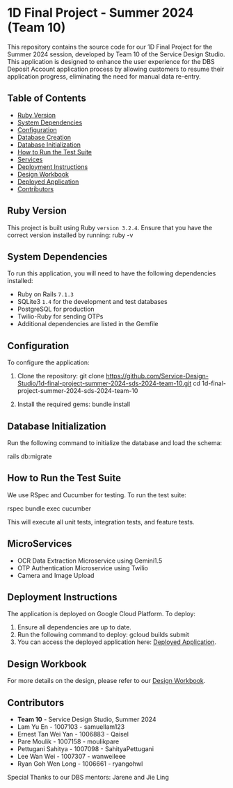 # 1D Final Project - Summer 2024 (Team 10)

This repository contains the source code for our 1D Final Project for the Summer 2024 session, developed by Team 10 of the Service Design Studio. This application is designed to enhance the user experience for the DBS Deposit Account application process by allowing customers to resume their application progress, eliminating the need for manual data re-entry.

## Table of Contents
- [Ruby Version](#ruby-version)
- [System Dependencies](#system-dependencies)
- [Configuration](#configuration)
- [Database Creation](#database-creation)
- [Database Initialization](#database-initialization)
- [How to Run the Test Suite](#how-to-run-the-test-suite)
- [Services](#services)
- [Deployment Instructions](#deployment-instructions)
- [Design Workbook](#design-workbook)
- [Deployed Application](#deployed-application)
- [Contributors](#contributors)

## Ruby Version
This project is built using Ruby `version 3.2.4`. Ensure that you have the correct version installed by running:
ruby -v

## System Dependencies

To run this application, you will need to have the following dependencies installed:

- Ruby on Rails `7.1.3`
- SQLite3 `1.4` for the development and test databases
- PostgreSQL for production
- Twilio-Ruby for sending OTPs
- Additional dependencies are listed in the Gemfile

## Configuration

To configure the application:

1. Clone the repository:
   git clone https://github.com/Service-Design-Studio/1d-final-project-summer-2024-sds-2024-team-10.git
   cd 1d-final-project-summer-2024-sds-2024-team-10

2. Install the required gems:
   bundle install

## Database Initialization

Run the following command to initialize the database and load the schema:

rails db:migrate

## How to Run the Test Suite

We use RSpec and Cucumber for testing. To run the test suite:

rspec
bundle exec cucumber

This will execute all unit tests, integration tests, and feature tests.

## MicroServices

- OCR Data Extraction Microservice using Gemini1.5
- OTP Authentication Microservice using Twilio
- Camera and Image Upload

## Deployment Instructions

The application is deployed on Google Cloud Platform. To deploy:

1. Ensure all dependencies are up to date.
2. Run the following command to deploy:
   gcloud builds submit
3. You can access the deployed application here: [Deployed Application](https://dbs5-tqs6erweea-as.a.run.app/).

## Design Workbook

For more details on the design, please refer to our [Design Workbook](https://docs.google.com/document/d/1NKNe5zba8b4IR6PJ0jwitwsROz2DFnMIl5cKZIuibT4/edit?usp=sharing).

## Contributors

- **Team 10** - Service Design Studio, Summer 2024
- Lam Yu En - 1007103 - samuellam123
- Ernest Tan Wei Yan - 1006883 - Qaisel
- Pare Moulik - 1007158 - moulikpare
- Pettugani Sahitya - 1007098 - SahityaPettugani
- Lee Wan Wei - 1007307 - wanweileee
- Ryan Goh Wen Long - 1006661 - ryangohwl

Special Thanks to our DBS mentors: Jarene and Jie Ling

